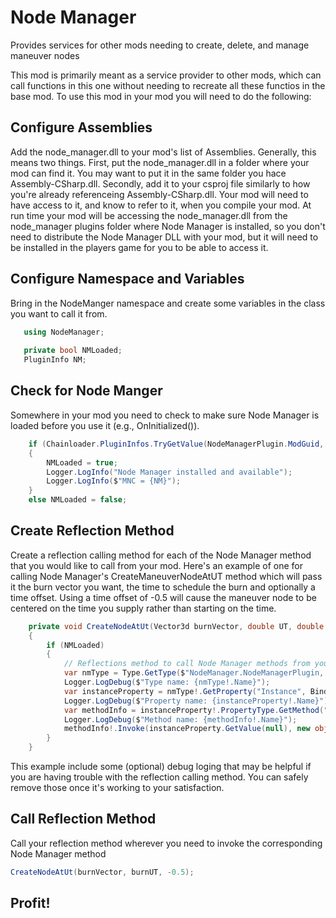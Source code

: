 # Node Manager
Provides services for other mods needing to create, delete, and manage maneuver nodes

This mod is primarily meant as a service provider to other mods, which can call functions in this one without needing to recreate all these functios in the base mod. To use this mod in your mod you will need to do the following:

## Configure Assemblies
Add the node_manager.dll to your mod's list of Assemblies. Generally, this means two things. First, put the node_manager.dll in a folder where your mod can find it. You may want to put it in the same folder you hace Assembly-CSharp.dll. Secondly, add it to your csproj file similarly to how you're already referenceing Assembly-CSharp.dll. Your mod will need to have access to it, and know to refer to it, when you compile your mod. At run time your mod will be accessing the node_manager.dll from the node_manager plugins folder where Node Manager is installed, so you don't need to distribute the Node Manager DLL with your mod, but it will need to be installed in the players game for you to be able to access it.

## Configure Namespace and Variables

Bring in the NodeManger namespace and create some variables in the class you want to call it from.

```cs
   using NodeManager;
   
   private bool NMLoaded;
   PluginInfo NM;
```

## Check for Node Manger
Somewhere in your mod you need to check to make sure Node Manager is loaded before you use it (e.g., OnInitialized()).

```cs
    if (Chainloader.PluginInfos.TryGetValue(NodeManagerPlugin.ModGuid, out NM))
    {
        NMLoaded = true;
        Logger.LogInfo("Node Manager installed and available");
        Logger.LogInfo($"MNC = {NM}");
    }
    else NMLoaded = false;
```

## Create Reflection Method
Create a reflection calling method for each of the Node Manager method that you would like to call from your mod. Here's an example of one for calling Node Manager's  CreateManeuverNodeAtUT method which will pass it the burn vector you want, the time to schedule the burn and optionally a time offset. Using a time offset of -0.5 will cause the maneuver node to be centered on the time you supply rather than starting on the time.

```cs
    private void CreateNodeAtUt(Vector3d burnVector, double UT, double burnDurationOffsetFactor = -0.5)
    {
        if (NMLoaded)
        {
            // Reflections method to call Node Manager methods from your mod
            var nmType = Type.GetType($"NodeManager.NodeManagerPlugin, {NodeManagerPlugin.ModGuid}");
            Logger.LogDebug($"Type name: {nmType!.Name}");
            var instanceProperty = nmType!.GetProperty("Instance", BindingFlags.Public | BindingFlags.Static);
            Logger.LogDebug($"Property name: {instanceProperty!.Name}");
            var methodInfo = instanceProperty!.PropertyType.GetMethod("CreateManeuverNodeAtUT");
            Logger.LogDebug($"Method name: {methodInfo!.Name}");
            methodInfo!.Invoke(instanceProperty.GetValue(null), new object[] { burnVector, UT, burnDurationOffsetFactor });
        }
    }
```
This example include some (optional) debug loging that may be helpful if you are having trouble with the reflection calling method. You can safely remove those once it's working to your satisfaction.

## Call Reflection Method
Call your reflection method wherever you need to invoke the corresponding Node Manager method

```cs
CreateNodeAtUt(burnVector, burnUT, -0.5);
```

## Profit!

